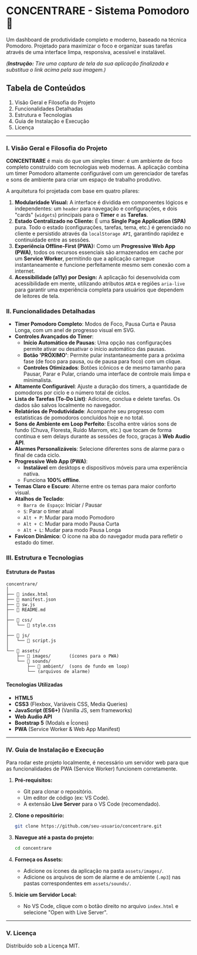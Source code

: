 # CONCENTRARE - Sistema Pomodoro 🍅

Um dashboard de produtividade completo e moderno, baseado na técnica Pomodoro. Projetado para maximizar o foco e organizar suas tarefas através de uma interface limpa, responsiva, acessível e instalável.

*(**Instrução:** Tire uma captura de tela da sua aplicação finalizada e substitua o link acima pela sua imagem.)*

## Tabela de Conteúdos

1.  Visão Geral e Filosofia do Projeto
2.  Funcionalidades Detalhadas
3.  Estrutura e Tecnologias
4.  Guia de Instalação e Execução
5.  Licença

-----

### I. Visão Geral e Filosofia do Projeto

**CONCENTRARE** é mais do que um simples timer: é um ambiente de foco completo construído com tecnologias web modernas. A aplicação combina um timer Pomodoro altamente configurável com um gerenciador de tarefas e sons de ambiente para criar um espaço de trabalho produtivo.

A arquitetura foi projetada com base em quatro pilares:

1.  **Modularidade Visual:** A interface é dividida em componentes lógicos e independentes: um `header` para navegação e configurações, e dois "cards" (`widgets`) principais para o **Timer** e as **Tarefas**.
2.  **Estado Centralizado no Cliente:** É uma **Single Page Application (SPA)** pura. Todo o estado (configurações, tarefas, tema, etc.) é gerenciado no cliente e persistido através da `localStorage API`, garantindo rapidez e continuidade entre as sessões.
3.  **Experiência Offline-First (PWA):** Como um **Progressive Web App (PWA)**, todos os recursos essenciais são armazenados em cache por um **Service Worker**, permitindo que a aplicação carregue instantaneamente e funcione perfeitamente mesmo sem conexão com a internet.
4.  **Acessibilidade (a11y) por Design:** A aplicação foi desenvolvida com acessibilidade em mente, utilizando atributos `ARIA` e regiões `aria-live` para garantir uma experiência completa para usuários que dependem de leitores de tela.

### II. Funcionalidades Detalhadas

  * **Timer Pomodoro Completo**: Modos de Foco, Pausa Curta e Pausa Longa, com um anel de progresso visual em SVG.
  * **Controles Avançados do Timer**:
      * **Início Automático de Pausas**: Uma opção nas configurações permite ativar ou desativar o início automático das pausas.
      * **Botão 'PRÓXIMO'**: Permite pular instantaneamente para a próxima fase (de foco para pausa, ou de pausa para foco) com um clique.
      * **Controles Otimizados**: Botões icônicos e de mesmo tamanho para Pausar, Parar e Pular, criando uma interface de controle mais limpa e minimalista.
  * **Altamente Configurável**: Ajuste a duração dos timers, a quantidade de pomodoros por ciclo e o número total de ciclos.
  * **Lista de Tarefas (To-Do List)**: Adicione, conclua e delete tarefas. Os dados são salvos localmente no navegador.
  * **Relatórios de Produtividade**: Acompanhe seu progresso com estatísticas de pomodoros concluídos hoje e no total.
  * **Sons de Ambiente em Loop Perfeito**: Escolha entre vários sons de fundo (Chuva, Floresta, Ruído Marrom, etc.) que tocam de forma contínua e sem delays durante as sessões de foco, graças à **Web Audio API**.
  * **Alarmes Personalizáveis**: Selecione diferentes sons de alarme para o final de cada ciclo.
  * **Progressive Web App (PWA)**:
      * **Instalável** em desktops e dispositivos móveis para uma experiência nativa.
      * Funciona **100% offline**.
  * **Temas Claro e Escuro**: Alterne entre os temas para maior conforto visual.
  * **Atalhos de Teclado**:
      * `Barra de Espaço`: Iniciar / Pausar
      * `S`: Parar o timer atual
      * `Alt + P`: Mudar para modo Pomodoro
      * `Alt + C`: Mudar para modo Pausa Curta
      * `Alt + L`: Mudar para modo Pausa Longa
  * **Favicon Dinâmico**: O ícone na aba do navegador muda para refletir o estado do timer.

### III. Estrutura e Tecnologias

#### Estrutura de Pastas

```
concentrare/
│
├── 📄 index.html
├── 📄 manifest.json
├── 📄 sw.js
├── 📄 README.md
│
├── 📁 css/
│   └── 📄 style.css
│
├── 📁 js/
│   └── 📄 script.js
│
└── 📁 assets/
    ├── 📁 images/       (ícones para o PWA)
    └── 📁 sounds/
        ├── 📁 ambient/  (sons de fundo em loop)
        └── (arquivos de alarme)
```

#### Tecnologias Utilizadas

  * **HTML5**
  * **CSS3** (Flexbox, Variáveis CSS, Media Queries)
  * **JavaScript (ES6+)** (Vanilla JS, sem frameworks)
  * **Web Audio API**
  * **Bootstrap 5** (Modals e Ícones)
  * **PWA** (Service Worker & Web App Manifest)

-----

### IV. Guia de Instalação e Execução

Para rodar este projeto localmente, é necessário um servidor web para que as funcionalidades de PWA (Service Worker) funcionem corretamente.

1.  **Pré-requisitos:**

      * Git para clonar o repositório.
      * Um editor de código (ex: VS Code).
      * A extensão **Live Server** para o VS Code (recomendado).

2.  **Clone o repositório:**

    ```bash
    git clone https://github.com/seu-usuario/concentrare.git
    ```

3.  **Navegue até a pasta do projeto:**

    ```bash
    cd concentrare
    ```

4.  **Forneça os Assets:**

      * Adicione os ícones da aplicação na pasta `assets/images/`.
      * Adicione os arquivos de som de alarme e de ambiente (`.mp3`) nas pastas correspondentes em `assets/sounds/`.

5.  **Inicie um Servidor Local:**

      * No VS Code, clique com o botão direito no arquivo `index.html` e selecione "Open with Live Server".

-----

### V. Licença

Distribuído sob a Licença MIT.